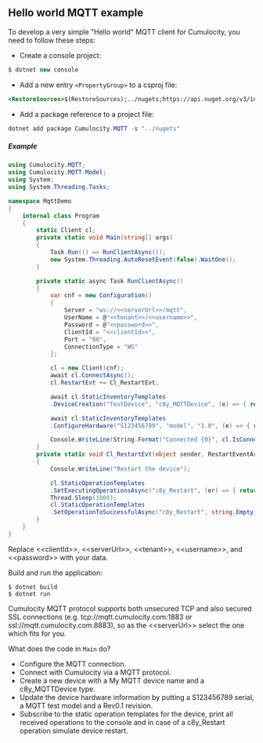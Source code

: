 ## Hello world MQTT example

To develop a very simple "Hello world" MQTT client for Cumulocity, you need to follow these steps:

* Create a console project:

```cs
$ dotnet new console
```

* Add a new entry `<PropertyGroup>` to a csproj file:

```xml
<RestoreSources>$(RestoreSources);../nugets;https://api.nuget.org/v3/index.json</RestoreSources>
```

* Add a package reference to a project file:

```cs
dotnet add package Cumulocity.MQTT -s "../nugets"
```

##### Example

```cs
using Cumulocity.MQTT;
using Cumulocity.MQTT.Model;
using System;
using System.Threading.Tasks;

namespace MqttDemo
{
    internal class Program
    {
        static Client cl;
        private static void Main(string[] args)
        {
            Task.Run(() => RunClientAsync());
            new System.Threading.AutoResetEvent(false).WaitOne();
        }

        private static async Task RunClientAsync()
        {
            var cnf = new Configuration()
            {
                Server = "ws://<<serverUrl>>/mqtt",
                UserName = @"<<tenant>>/<<username>>",
                Password = @"<<password>>",
                ClientId = "<<clientId>>",
                Port = "80",
                ConnectionType = "WS"
            };

            cl = new Client(cnf);
            await cl.ConnectAsync();
            cl.RestartEvt += Cl_RestartEvt;

            await cl.StaticInventoryTemplates
            .DeviceCreation("TestDevice", "c8y_MQTTDevice", (e) => { return    Task.FromResult(false); });

            await cl.StaticInventoryTemplates
            .ConfigureHardware("S123456789", "model", "1.0", (e) => { return Task.FromResult(false); });

            Console.WriteLine(String.Format("Connected {0}", cl.IsConnected));
        }
        private static void Cl_RestartEvt(object sender, RestartEventArgs e)
        {
            Console.WriteLine("Restart the device");

            cl.StaticOperationTemplates
            .SetExecutingOperationsAsync("c8y_Restart", (er) => { return Task.FromResult(false); });
            Thread.Sleep(1000);
            cl.StaticOperationTemplates
            .SetOperationToSuccessfulAsync("c8y_Restart", string.Empty, (er) => { return Task.FromResult(false); });
        }
    }
}
```

Replace &lt;&lt;clientId&gt;&gt;, &lt;&lt;serverUrl&gt;&gt;, &lt;&lt;tenant&gt;&gt;, &lt;&lt;username&gt;&gt;, and &lt;&lt;password&gt;&gt; with your data.

Build and run the application:

```shell
$ dotnet build
$ dotnet run
```

Cumulocity MQTT protocol supports both unsecured TCP and also secured SSL connections (e.g. tcp://mqtt.cumulocity.com:1883 or ssl://mqtt.cumulocity.com:8883), so as the &lt;&lt;serverUrl&gt;&gt; select the one which fits for you.

What does the code in `Main` do?

* Configure the MQTT connection.
* Connect with Cumulocity via a MQTT protocol.
* Create a new device with a My MQTT device name and a c8y_MQTTDevice type.
* Update the device hardware information by putting a S123456789 serial, a MQTT test model and a Rev0.1 revision.
* Subscribe to the static operation templates for the device, print all received operations to the console and in case of a c8y_Restart operation simulate device restart.

